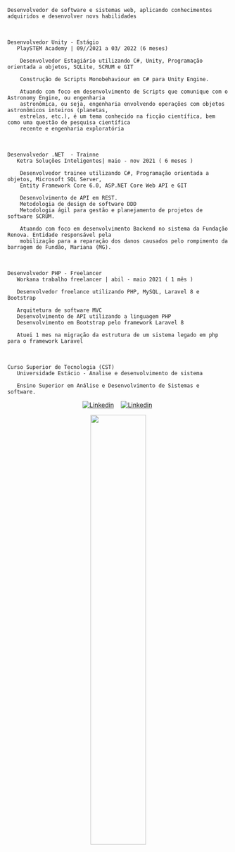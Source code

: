     Desenvolvedor de software e sistemas web, aplicando conhecimentos adquiridos e desenvolver novs habilidades
 
 
<br>
  
    Desenvolvedor Unity - Estágio 
       PlaySTEM Academy | 09//2021 a 03/ 2022 (6 meses) 

        Desenvolvedor Estagiário utilizando C#, Unity, Programação orientada a objetos, SQLite, SCRUM e GIT

        Construção de Scripts Monobehaviour em C# para Unity Engine.

        Atuando com foco em desenvolvimento de Scripts que comunique com o Astronomy Engine, ou engenharia
        astronômica, ou seja, engenharia envolvendo operações com objetos astronômicos inteiros (planetas,
        estrelas, etc.), é um tema conhecido na ficção científica, bem como uma questão de pesquisa científica
        recente e engenharia exploratória


<br>
  
    Desenvolvedor .NET  - Trainne
       Ketra Soluções Inteligentes| maio - nov 2021 ( 6 meses ) 

        Desenvolvedor trainee utilizando C#, Programação orientada a objetos, Microsoft SQL Server,
        Entity Framework Core 6.0, ASP.NET Core Web API e GIT

        Desenvolvimento de API em REST.
        Metodologia de design de software DDD
        Metodologia ágil para gestão e planejamento de projetos de software SCRUM.
        
        Atuando com foco em desenvolvimento Backend no sistema da Fundação Renova. Entidade responsável pela
        mobilização para a reparação dos danos causados pelo rompimento da barragem de Fundão, Mariana (MG).

<br>

    Desenvolvedor PHP - Freelancer
       Workana trabalho freelancer | abil - maio 2021 ( 1 mês )

       Desenvolvedor freelance utilizando PHP, MySQL, Laravel 8 e Bootstrap
       
       Arquitetura de software MVC
       Desenvolvimento de API utilizando a linguagem PHP
       Desenvolvimento em Bootstrap pelo framework Laravel 8
       
       Atuei 1 mes na migração da estrutura de um sistema legado em php para o framework Laravel
<br>

    Curso Superior de Tecnologia (CST) 
       Universidade Estácio - Analise e desenvolvimento de sistema
            
       Ensino Superior em Análise e Desenvolvimento de Sistemas e software.          


<div>
   <p align="center">
    <a href="https://www.linkedin.com/in/alfredo-gomes-pereira-1ba665239"><img alt="Linkedin" src="https://img.shields.io/badge/-LinkedIn-blue?style=for-the-badge&logo=Linkedin&logoColor=white"></a>&nbsp;&nbsp;&nbsp;
    <a href="https://www.youtube.com/c/ÁreadaProgramação"><img alt="Linkedin" src="https://img.shields.io/youtube/channel/subscribers/UCXKSo8RSfVmrawXleZ-_arg?style=social"></a><a href="https://www.linkedin.com/in/alfredo1995/" target="_blank"></a>&nbsp;
  </p>
</div>

<p align="center"><img width=50% src="https://media.giphy.com/media/IThjAlJnD9WNO/giphy.gif"></p>

